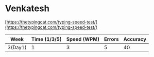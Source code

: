 # Venkatesh

[https://thetypingcat.com/typing-speed-test/](https://thetypingcat.com/typing-speed-test/)


|  Week  |  Time (1/3/5)  |  Speed (WPM)  |  Errors  |  Accuracy  |  
|  ----  |  ------------  |  ------------ | -------- | ---------- |
| 3(Day1)|   1 | 3 | 5    |  40 | 38 | 36 | 30|67|68 |  89|91|91| |
